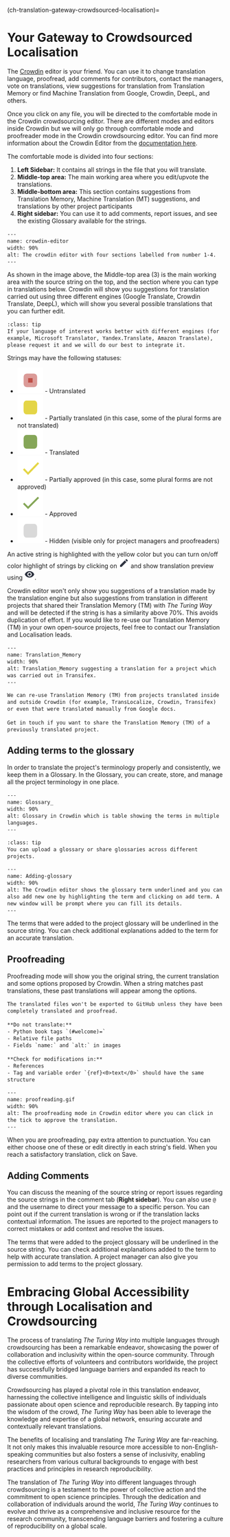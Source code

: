 (ch-translation-gateway-crowdsourced-localisation)=

# Your Gateway to Crowdsourced Localisation

The [Crowdin](https://crowdin.com/) editor is your friend.
You can use it to change translation language, proofread, add comments for contributors, contact the managers, vote on translations, view suggestions for translation from Translation Memory or find Machine Translation from Google, Crowdin, DeepL, and others.

Once you click on any file, you will be directed to the comfortable mode in the Crowdin crowdsourcing editor. 
There are different modes and editors inside Crowdin but we will only go through comfortable mode and proofreader mode in the Crowdin crowdsourcing editor.
You can find more information about the Crowdin Editor from the [documentation here](https://support.crowdin.com/enterprise/getting-started-for-translators/).

The comfortable mode is divided into four sections:
1. **Left Sidebar:** It contains all strings in the file that you will translate.
2. **Middle-top area:** The main working area where you edit/upvote the translations.
3. **Middle-bottom area:** This section contains suggestions from Translation Memory, Machine Translation (MT) suggestions, and translations by other project participants
4. **Right sidebar:** You can use it to add comments, report issues, and see the existing Glossary available for the strings.


```{figure} ../../figures/crowdin-editor.*
---
name: crowdin-editor
width: 90%
alt: The crowdin editor with four sections labelled from number 1-4.
---
```  

As shown in the image above, the Middle-top area (3) is the main working area with the source string on the top, and the section where you can type in translations below. 
Crowdin will show you suggestions for translation carried out using three different engines (Google Translate, Crowdin Translate, DeepL), which will show you several possible translations that you can further edit.

```{admonition} Add Translation Engine
:class: tip
If your language of interest works better with different engines (for example, Microsoft Translator, Yandex.Translate, Amazon Translate), please request it and we will do our best to integrate it.  
```
Strings may have the following statuses:

- ![icons](../../figures/icons/untranslated_icon.png) - Untranslated
- ![icons](../../figures/icons/partially_translated_icon.png) - Partially translated (in this case, some of the plural forms are not translated)
- ![icons](../../figures/icons/translated_icon.png) - Translated
- ![icons](../../figures/icons/partially_approved_icon.png) - Partially approved (in this case, some plural forms are not approved)
- ![icons](../../figures/icons/approved_icon.png) - Approved
- ![icons](../../figures/icons/hidden_icon.png) - Hidden (visible only for project managers and proofreaders)

An active string is highlighted with the yellow color but you can turn on/off color highlight of strings by clicking on ![icons](../../figures/icons/preview_filter.png) and show translation preview using ![icons](../../figures/icons/eye.png).

Crowdin editor won't only show you suggestions of a translation made by the translation engine but also suggestions from translation in different projects that shared their Translation Memory (TM) with _The Turing Way_ and will be detected if the string is has a similarity above 70%.
This avoids duplication of effort.
If you would like to re-use our Translation Memory (TM) in your own open-source projects, feel free to contact our Translation and Localisation leads.  

```{figure} ../../figures/translation-memory.*
---
name: Translation_Memory
width: 90%
alt: Translation_Memory suggesting a translation for a project which was carried out in Transifex.
---
```  

```{important}
We can re-use Translation Memory (TM) from projects translated inside and outside Crowdin (for example, TransLocalize, Crowdin, Transifex) or even that were translated manually from Google docs.

Get in touch if you want to share the Translation Memory (TM) of a previously translated project.
```

## Adding terms to the glossary

In order to translate the project's terminology properly and consistently, we keep them in a Glossary.
In the Glossary, you can create, store, and manage all the project terminology in one place.

```{figure} ../../figures/Glossary.*
---
name: Glossary_
width: 90%
alt: Glossary in Crowdin which is table showing the terms in multiple languages.
---
```  

```{admonition} Tip
:class: tip
You can upload a glossary or share glossaries across different projects.
```

```{figure} ../../figures/adding-glossary.*
---
name: Adding-glossary
width: 90%
alt: The Crowdin editor shows the glossary term underlined and you can also add new one by highlighting the term and clicking on add term. A new window will be prompt where you can fill its details.
---
```

The terms that were added to the project glossary will be underlined in the source string.
You can check additional explanations added to the term for an accurate translation.


## Proofreading

Proofreading mode will show you the original string, the current translation and some options proposed by Crowdin.
When a string matches past translations, these past translations will appear among the options.

```{warning}
The translated files won't be exported to GitHub unless they have been completely translated and proofread.

**Do not translate:**
- Python book tags `(#welcome)=`
- Relative file paths
- Fields `name:` and `alt:` in images

**Check for modifications in:**
- References
- Tag and variable order `{ref}<0>text</0>` should have the same structure
```

```{figure} ../../figures/proofreading.gif
---
name: proofreading.gif
width: 90%
alt: The proofreading mode in Crowdin editor where you can click in the tick to approve the translation.
---
```  

When you are proofreading, pay extra attention to punctuation. 
You can either choose one of these or edit directly in each string's field. 
When you reach a satisfactory translation, click on Save.


## Adding Comments

You can discuss the meaning of the source string or report issues regarding the source strings in the comment tab (**Right sidebar**). 
You can also use `@` and the username to direct your message to a specific person. 
You can point out if the current translation is wrong or if the translation lacks contextual information.
The issues are reported to the project managers to correct mistakes or add context and resolve the issues.

The terms that were added to the project glossary will be underlined in the source string. 
You can check additional explanations added to the term to help with accurate translation.
A project manager can also give you permission to add terms to the project glossary.

# Embracing Global Accessibility through Localisation and Crowdsourcing

The process of translating _The Turing Way_ into multiple languages through crowdsourcing has been a remarkable endeavor, showcasing the power of collaboration and inclusivity within the open-source community.
Through the collective efforts of volunteers and contributors worldwide, the project has successfully bridged language barriers and expanded its reach to diverse communities.

Crowdsourcing has played a pivotal role in this translation endeavor, harnessing the collective intelligence and linguistic skills of individuals passionate about open science and reproducible research. 
By tapping into the wisdom of the crowd, _The Turing Way_ has been able to leverage the knowledge and expertise of a global network, ensuring accurate and contextually relevant translations.

The benefits of localising and translating _The Turing Way_ are far-reaching.
It not only makes this invaluable resource more accessible to non-English-speaking communities but also fosters a sense of inclusivity, enabling researchers from various cultural backgrounds to engage with best practices and principles in research reproducibility.

The translation of _The Turing Way_ into different languages through crowdsourcing is a testament to the power of collective action and the commitment to open science principles. 
Through the dedication and collaboration of individuals around the world, _The Turing Way_ continues to evolve and thrive as a comprehensive and inclusive resource for the research community, transcending language barriers and fostering a culture of reproducibility on a global scale.
